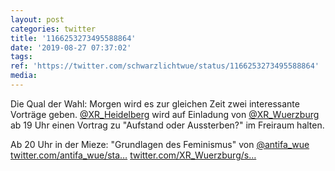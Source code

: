 ```yaml
---
layout: post
categories: twitter
title: '1166253273495588864'
date: '2019-08-27 07:37:02'
tags: 
ref: 'https://twitter.com/schwarzlichtwue/status/1166253273495588864'
media:
---
```

Die Qual der Wahl: Morgen wird es zur gleichen Zeit zwei interessante Vorträge geben. [@XR_Heidelberg](https://twitter.com/XR_Heidelberg) wird auf Einladung von [@XR_Wuerzburg](https://twitter.com/XR_Wuerzburg) ab 19 Uhr einen Vortrag zu "Aufstand oder Aussterben?" im Freiraum halten.

Ab 20 Uhr in der Mieze: "Grundlagen des Feminismus" von [@antifa_wue](https://twitter.com/antifa_wue) 
[twitter.com/antifa_wue/sta…](https://twitter.com/antifa_wue/status/1166083181348564992) 
[twitter.com/XR_Wuerzburg/s…](https://twitter.com/XR_Wuerzburg/status/1165910013161984000) 